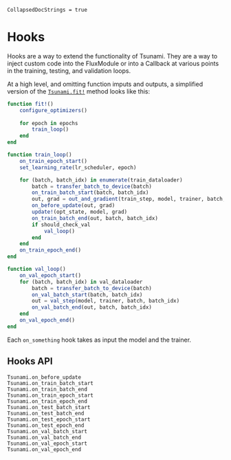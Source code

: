```@meta
CollapsedDocStrings = true
```

# Hooks 

Hooks are a way to extend the functionality of Tsunami. They are a way to inject custom code into the FluxModule or into a Callback at various points in the training, testing, and validation loops.

At a high level, and omitting function imputs and outputs, a simplified version of the [`Tsunami.fit!`](@ref) method looks like this:

```julia
function fit!()
    configure_optimizers()
    
    for epoch in epochs
        train_loop()
    end
end

function train_loop()
    on_train_epoch_start()
    set_learning_rate(lr_scheduler, epoch)

    for (batch, batch_idx) in enumerate(train_dataloader)
        batch = transfer_batch_to_device(batch)
        on_train_batch_start(batch, batch_idx)
        out, grad = out_and_gradient(train_step, model, trainer, batch, batch_idx)
        on_before_update(out, grad)
        update!(opt_state, model, grad)
        on_train_batch_end(out, batch, batch_idx)
        if should_check_val
            val_loop()
        end
    end
    on_train_epoch_end()
end

function val_loop()
    on_val_epoch_start()
    for (batch, batch_idx) in val_dataloader
        batch = transfer_batch_to_device(batch)
        on_val_batch_start(batch, batch_idx)
        out = val_step(model, trainer, batch, batch_idx)
        on_val_batch_end(out, batch, batch_idx)
    end
    on_val_epoch_end()
end
```

Each `on_something` hook takes as input the model and the trainer.

## Hooks API

```@docs
Tsunami.on_before_update
Tsunami.on_train_batch_start
Tsunami.on_train_batch_end
Tsunami.on_train_epoch_start
Tsunami.on_train_epoch_end
Tsunami.on_test_batch_start
Tsunami.on_test_batch_end
Tsunami.on_test_epoch_start
Tsunami.on_test_epoch_end
Tsunami.on_val_batch_start
Tsunami.on_val_batch_end
Tsunami.on_val_epoch_start
Tsunami.on_val_epoch_end
```

